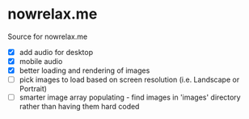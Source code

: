 nowrelax.me
===========

Source for nowrelax.me

- [x] add audio for desktop
- [x] mobile audio
- [x] better loading and rendering of images
- [ ] pick images to load based on screen resolution (i.e. Landscape or Portrait)
- [ ] smarter image array populating - find images in 'images' directory rather than having them hard coded
